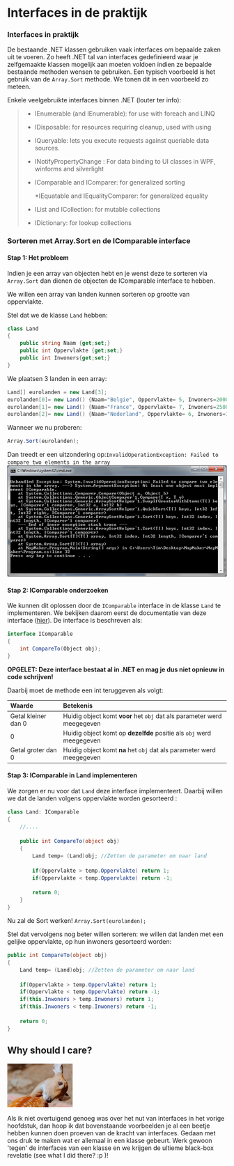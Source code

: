 # Interfaces in de praktijk

### Interfaces in praktijk

De bestaande .NET klassen gebruiken vaak interfaces om bepaalde zaken uit te voeren. Zo heeft .NET tal van interfaces gedefinieerd waar je zelfgemaakte klassen mogelijk aan moeten voldoen indien ze bepaalde bestaande methoden wensen te gebruiken. Een typisch voorbeeld is het gebruik van de `Array.Sort` methode. We tonen dit in een voorbeeld zo meteen.

Enkele veelgebruikte interfaces binnen .NET \(louter ter info\):

> * IEnumerable \(and IEnumerable\): for use with foreach and LINQ
> * IDisposable: for resources requiring cleanup, used with using
> * IQueryable: lets you execute requests against queriable data sources.
> * INotifyPropertyChange : For data binding to UI classes in WPF, winforms and silverlight
> * IComparable and IComparer: for generalized sorting
>
>   \*IEquatable and IEqualityComparer: for generalized equality
>
> * IList and ICollection: for mutable collections
> * IDictionary: for lookup collections

### Sorteren met Array.Sort en de IComparable interface

#### Stap 1: Het probleem

Indien je een array van objecten hebt en je wenst deze te sorteren via `Array.Sort` dan dienen de objecten de IComparable interface te hebben.

We willen een array van landen kunnen sorteren op grootte van oppervlakte.

Stel dat we de klasse `Land` hebben:

```csharp
class Land
{
    public string Naam {get;set;}
    public int Oppervlakte {get;set;}
    public int Inwoners{get;set;}
}
```

We plaatsen 3 landen in een array:

```csharp
Land[] eurolanden = new Land[3];
eurolanden[0]= new Land() {Naam="Belgie", Oppervlakte= 5, Inwoners=2000};
eurolanden[1]= new Land() {Naam="France", Oppervlakte= 7, Inwoners=2500};
eurolanden[2]= new Land() {Naam="Nederland", Oppervlakte= 6, Inwoners=1800};
```

Wanneer we nu proberen:

```csharp
Array.Sort(eurolanden);
```

Dan treedt er een uitzondering op:`InvalidOperationException: Failed to compare two elements in the array` ![](../../.gitbook/assets/interfaceexep.png)

#### Stap 2: IComparable onderzoeken

We kunnen dit oplossen door de `IComparable` interface in de klasse `Land` te implementeren. We bekijken daarom eerst de documentatie van deze interface \([hier](https://msdn.microsoft.com/en-us/library/system.icomparable.aspx)\). De interface is beschreven als:

```csharp
interface IComparable
{
    int CompareTo(Object obj);
}
```

**OPGELET: Deze interface bestaat al in .NET en mag je dus niet opnieuw in code schrijven!**

Daarbij moet de methode een int teruggeven als volgt:

| Waarde | Betekenis |
| :--- | :--- |
| Getal kleiner dan 0 | Huidig object komt **voor** het `obj` dat als parameter werd meegegeven |
| 0 | Huidig object komt op **dezelfde** positie als  `obj`  werd meegegeven |
| Getal groter dan 0 | Huidig object komt **na** het `obj` dat als parameter werd meegegeven |

#### Stap 3: IComparable in Land implementeren

We zorgen er nu voor dat `Land` deze interface implementeert. Daarbij willen we dat de landen volgens oppervlakte worden gesorteerd :

```csharp
class Land: IComparable
{
    //....

    public int CompareTo(object obj)
    {
        Land temp= (Land)obj; //Zetten de parameter om naar land

        if(Oppervlakte > temp.Oppervlakte) return 1;
        if(Oppervlakte < temp.Oppervlakte) return -1;

        return 0;
    }
}
```

Nu zal de Sort werken! `Array.Sort(eurolanden);`

Stel dat vervolgens nog beter willen sorteren: we willen dat landen met een gelijke oppervlakte, op hun inwoners gesorteerd worden:

```csharp
public int CompareTo(object obj)
{
    Land temp= (Land)obj; //Zetten de parameter om naar land

    if(Oppervlakte > temp.Oppervlakte) return 1;
    if(Oppervlakte < temp.Oppervlakte) return -1;
    if(this.Inwoners > temp.Inwoners) return 1;
    if(this.Inwoners < temp.Inwoners) return -1;

    return 0;
}
```

## Why should I care?

![](../../.gitbook/assets/care.jpg)

Als ik niet overtuigend genoeg was over het nut van interfaces in het vorige hoofdstuk, dan hoop ik dat bovenstaande voorbeelden je al een beetje hebben kunnen doen proeven van de kracht van interfaces. Gedaan met ons druk te maken wat er allemaal in een klasse gebeurt. Werk gewoon 'tegen' de interfaces van een klasse en we krijgen de ultieme black-box revelatie \(see what I did there? :p \)!

